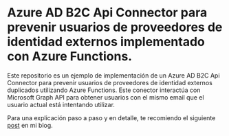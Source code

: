 # Azure AD B2C Api Connector para prevenir usuarios de proveedores de identidad externos implementado con Azure Functions.

Este repositorio es un ejemplo de implementación de un Azure AD B2C Api Connector para prevenir usuarios de proveedores de identidad externos duplicados utilizando Azure Functions.
Este conector interactúa con Microsoft Graph API para obtener usuarios con el mismo email que el usuario actual está intentando utilizar.

Para una explicación paso a paso y en detalle, te recomiendo el siguiente [post](https://facutherock.net/evitar-usuarios-redes-sociales-duplicados-azure-ad-b2c-graph/) en mi blog.
